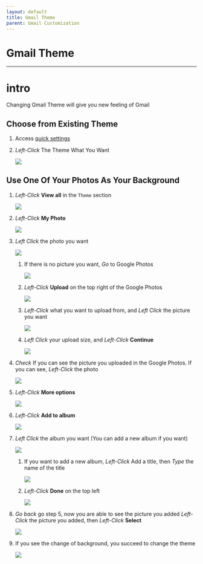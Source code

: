 ```yaml
---
layout: default
title: Gmail Theme
parent: Gmail Customization
---
```

# Gmail Theme

---

# intro

Changing Gmail Theme will give you new feeling of Gmail

## Choose from Existing Theme

1. Access [quick settings](https://joonior-programmer.github.io/Gmail_Docs/docs/basics)

2. *Left-Click* The Theme What You Want

    <img src = "https://github.com/Joonior-Programmer/Gmail_Docs/blob/master/assets/images/Gmail-theme/Choose_Theme.png?raw=true">

## Use One Of Your Photos As Your Background

1. *Left-Click* **View all** in the ```Theme``` section

    <img src = "https://github.com/Joonior-Programmer/Gmail_Docs/blob/master/assets/images/Gmail-theme/View_all_theme.png?raw=true">

2. *Left-Click* **My Photo**

    <img src = "https://github.com/Joonior-Programmer/Gmail_Docs/blob/master/assets/images/Gmail-theme/My_photos.png?raw=true">

3. *Left Click* the photo you want

    <img src = "https://github.com/Joonior-Programmer/Gmail_Docs/blob/master/assets/images/Gmail-theme/Choose_my_photos.png?raw=true">

    1. If there is no picture you want, *Go* to Google Photos

        <img src = "https://github.com/Joonior-Programmer/Gmail_Docs/blob/master/assets/images/Gmail-theme/Google_photos.png?raw=true">

    2. *Left-Click* **Upload** on the top right of the Google Photos

        <img src = "https://github.com/Joonior-Programmer/Gmail_Docs/blob/master/assets/images/Gmail-theme/Upload.png?raw=true">

    3. *Left-Click* what you want to upload from, and *Left Click* the picture you want

        <img src = "https://github.com/Joonior-Programmer/Gmail_Docs/blob/master/assets/images/Gmail-theme/Upload_from.png?raw=true">

    4. *Left Click* your upload size, and *Left-Click* **Continue**

        <img src = "https://github.com/Joonior-Programmer/Gmail_Docs/blob/master/assets/images/Gmail-theme/Choose_upload_size.png?raw=true">

4. *Check* If you can see the picture you uploaded in the Google Photos. If you can see, *Left-Click* the photo

    <img src = "https://github.com/Joonior-Programmer/Gmail_Docs/blob/master/assets/images/Gmail-theme/Uploaded_picture.png?raw=true">

5. *Left-Click* **More options**

    <img src = "https://github.com/Joonior-Programmer/Gmail_Docs/blob/master/assets/images/Gmail-theme/More_option.png?raw=true">

6. *Left-Click* **Add to album**

    <img src = "https://github.com/Joonior-Programmer/Gmail_Docs/blob/master/assets/images/Gmail-theme/Add_to_album.png?raw=true">

7. *Left Click* the album you want (You can add a new album if you want)

    <img src = "https://github.com/Joonior-Programmer/Gmail_Docs/blob/master/assets/images/Gmail-theme/Choose_album.png?raw=true">

    1. If you want to add a new album, *Left-Click* Add a title, then *Type* the name of the title

        <img src = "https://github.com/Joonior-Programmer/Gmail_Docs/blob/master/assets/images/Gmail-theme/Add_a_title.png?raw=true">

    2. *Left-Click* **Done** on the top left

        <img src = "https://github.com/Joonior-Programmer/Gmail_Docs/blob/master/assets/images/Gmail-theme/Add_album_done.png?raw=true">

8. *Go back* go step 5, now you are able to see the picture you added *Left-Click* the picture you added, then *Left-Click* **Select**

    <img src = "https://github.com/Joonior-Programmer/Gmail_Docs/blob/master/assets/images/Gmail-theme/Select_added_photo.png?raw=true">

9. If you see the change of background, you succeed to change the theme

    <img src = "https://github.com/Joonior-Programmer/Gmail_Docs/blob/master/assets/images/Gmail-theme/Result_Theme.png?raw=true">
